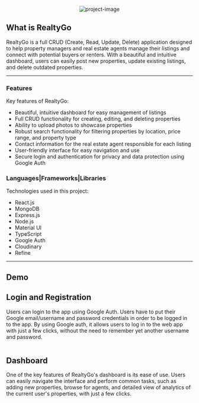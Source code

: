 <p align="center"><img src=https://i.imgur.com/LgxIS4d.png" alt="project-image"></p>

<h2>What is RealtyGo</h2>
<p>RealtyGo is a full CRUD (Create, Read, Update, Delete) application designed to help property managers and real estate agents manage their listings and connect with potential buyers or renters. With a beautiful and intuitive dashboard, users can easily post new properties, update existing listings, and delete outdated properties.</p>

<hr/>

<h3>Features</h3>

Key features of RealtyGo:

* Beautiful, intuitive dashboard for easy management of listings
* Full CRUD functionality for creating, editing, and deleting properties
* Ability to upload photos to showcase properties
* Robust search functionality for filtering properties by location, price range, and property type
* Contact information for the real estate agent responsible for each listing
* User-friendly interface for easy navigation and use
* Secure login and authentication for privacy and data protection using Google Auth

<h3>Languages|Frameworks|Libraries</h3>

Technologies used in this project:

* React.js
* MongoDB
* Express.js
* Node.js
* Material UI
* TypeScript
* Google Auth
* Cloudinary
* Refine

<hr/>

<h2>Demo</h2>

<h2>Login and Registration</h2>
<p>Users can login to the app using Google Auth. Users have to put their Google email/username and password credentials in order to be logged in to the app. By using Google auth, it allows users to log in to the web app with just a few clicks, without the need to remember yet another username and password.</p>
<img src="" alt="">
  
<h2>Dashboard</h2>
  <p>One of the key features of RealtyGo's dashboard is its ease of use. Users can easily navigate the interface and perform common tasks, such as adding new properties, browse for agents, and detailed view of analytics of the current user's properties, with just a few clicks.</p>
  <img src="" alt="">
